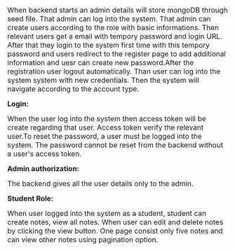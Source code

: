 <p><span style="font-size:16px">When backend starts an admin details will store mongoDB through seed file. That admin can log into the system. That admin can create users according to the role with basic informations. Then relevant users get a email with tempory password and login URL. After that they login to the system first time with this tempory password and users redirect to the register page to add additional information and uesr can create new password.After the registration user logout automatically. Than user can log into the system system with new credentials. Then the system will navigate according to the account type.&nbsp;</span></p>

<p><strong><span style="font-size:16px">Login:</span></strong></p>

<p><span style="font-size:16px">When the user log into the system then access token will be create regarding that user. Access token verify the relevant user.To reset the password, a user must be logged into the system. The password cannot be reset from the backend without a user&#39;s access token.</span></p>

<p><strong><span style="font-size:16px">Admin authorization:</span></strong></p>

<p><span style="font-size:16px">The backend gives all the user details only to the admin.</span></p>

<p><span style="font-size:16px"><strong>Student Role:</strong></span></p>

<p><span style="font-size:16px">When user logged into the system as a student, student can create notes, view all notes. When user can edit and delete notes by clicking the view button. One page consist only five notes and can view other notes using pagination option.&nbsp;</span></p>

<p>&nbsp;</p>

<p>&nbsp;</p>
